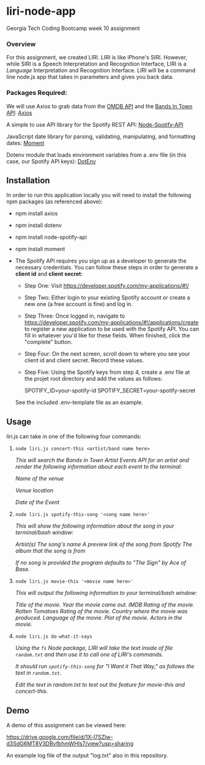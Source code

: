 # liri-node-app

Georgia Tech Coding Bootcamp week 10 assignment

### Overview

For this assignment, we created LIRI. LIRI is like iPhone's SIRI. However, while SIRI is a Speech Interpretation and Recognition Interface, LIRI is a _Language_ Interpretation and Recognition Interface. LIRI will be a command line node.js app that takes in parameters and gives you back data.

### Packages Required:

We will use Axios to grab data from the [OMDB API](http://www.omdbapi.com) and the [Bands In Town API](http://www.artists.bandsintown.com/bandsintown-api): [Axios](https://www.npmjs.com/package/axios)

A simple to use API library for the Spotify REST API: 
[Node-Spotify-API](https://www.npmjs.com/package/node-spotify-api)

JavaScript date library for parsing, validating, manipulating, and formatting dates: 
[Moment](https://www.npmjs.com/package/moment)

Dotenv module that loads environment variables from a .env file (in this case, our Spotify API keys): 
[DotEnv](https://www.npmjs.com/package/dotenv)

## Installation

In order to run this application locally you will need to install the following npm packages (as referenced above):

* npm install axios
* npm install dotenv
* npm install node-spotify-api
* npm install moment

* The Spotify API requires you sign up as a developer to generate the necessary credentials. You can follow these steps in order to generate a **client id** and **client secret**:

   * Step One: Visit <https://developer.spotify.com/my-applications/#!/>

   * Step Two: Either login to your existing Spotify account or create a new one (a free account is fine) and log in.

   * Step Three: Once logged in, navigate to <https://developer.spotify.com/my-applications/#!/applications/create> to register a new application to be used with the Spotify API. You can fill in whatever you'd like for these fields. When finished, click the "complete" button.

   * Step Four: On the next screen, scroll down to where you see your client id and client secret. Record these values. 

   * Step Five: Using the Spotify keys from step 4, create a .env file at the projet root directory and add the values as follows:

        SPOTIFY_ID=your-spotify-id
        SPOTIFY_SECRET=your-spotify-secret

    See the included .env-template file as an example.

## Usage

liri.js can take in one of the following four commands:

1. `node liri.js concert-this <artist/band name here>`

    *This will search the Bands in Town Artist Events API for an artist and render the following information about each event to the terminal:*

    *Name of the venue*

    *Venue location*

    *Date of the Event*

2. `node liri.js spotify-this-song '<song name here>'`

    *This will show the following information about the song in your terminal/bash window:*

    *Artist(s)*
    *The song's name*
    *A preview link of the song from Spotify*
    *The album that the song is from*

    *If no song is provided the program defaults to "The Sign" by Ace of Base.*

3. `node liri.js movie-this '<movie name here>'`

    *This will output the following information to your terminal/bash window:*

    *Title of the movie.*
    *Year the movie came out.*
    *IMDB Rating of the movie.*
    *Rotten Tomatoes Rating of the movie.*
    *Country where the movie was produced.*
    *Language of the movie.*
    *Plot of the movie.*
    *Actors in the movie.*

4. `node liri.js do-what-it-says`

    *Using the `fs` Node package, LIRI will take the text inside of file `random.txt` and then use it to call one of LIRI's commands.*

    *It should run `spotify-this-song` for "I Want it That Way," as follows the text in `random.txt`.*

    *Edit the text in random.txt to test out the feature for movie-this and concert-this.*

## Demo

A demo of this assignment can be viewed here:

https://drive.google.com/file/d/1X-l7SZlw-d3SdG6MT8V3DByfbhmWHls7/view?usp=sharing

An example log file of the output "log.txt" also in this repository.
